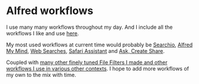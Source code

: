 # Alfred workflows
I use many many workflows throughout my day. And I include all the workflows I like and use [here](https://github.com/learn-anything/alfred-workflows).

My most used workflows at current time would probably be [Searchio](https://github.com/deanishe/alfred-searchio), [Alfred My Mind](https://github.com/nikitavoloboev/alfred-my-mind), [Web Searches](https://github.com/nikitavoloboev/alfred-web-searches), [Safari Assistant](https://github.com/deanishe/alfred-safari-assistant) and [Ask, Create Share](https://github.com/nikitavoloboev/alfred-ask-create-share).

Coupled with [many other finely tuned File Filters I made and other workflows I use in various other contexts](https://github.com/nikitavoloboev/small-workflows). I hope to add more workflows of my own to the mix with time.